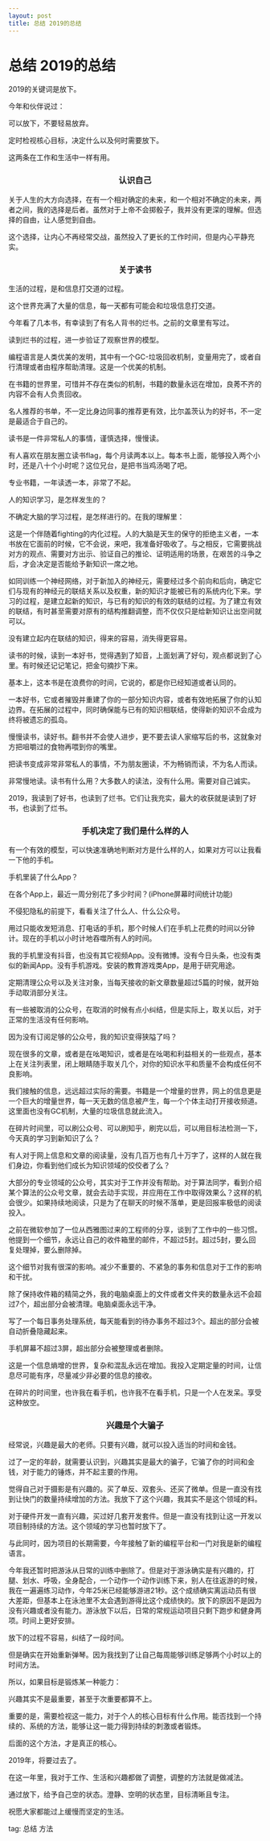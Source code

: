 ```yaml
---
layout: post
title: 总结 2019的总结
---
```


# 总结 2019的总结

2019的关键词是放下。

今年和伙伴说过：

可以放下，不要轻易放弃。

定时检视核心目标，决定什么以及何时需要放下。

 

这两条在工作和生活中一样有用。

 



<h3 align="center">认识自己</h3>

 



关于人生的大方向选择，在有一个相对确定的未来，和一个相对不确定的未来，两者之间，我的选择是后者。虽然对于上帝不会掷骰子，我并没有更深的理解。但选择的自由，让人感觉到自由。

 

这个选择，让内心不再经常交战，虽然投入了更长的工作时间，但是内心平静充实。

 



<h3 align="center">关于读书</h3>

 



生活的过程，是和信息打交道的过程。

 

这个世界充满了大量的信息，每一天都有可能会和垃圾信息打交道。

今年看了几本书，有幸读到了有名人背书的烂书。之前的文章里有写过。

读到烂书的过程，进一步验证了观察世界的模型。

 

编程语言是人类优美的发明，其中有一个GC-垃圾回收机制，变量用完了，或者自行清理或者由程序帮助清理。这是一个优美的机制。

 

在书籍的世界里，可惜并不存在类似的机制，书籍的数量永远在增加，良莠不齐的内容不会有人负责回收。

 

名人推荐的书单，不一定比身边同事的推荐更有效，比尔盖茨认为的好书，不一定是最适合于自己的。

 

读书是一件非常私人的事情，谨慎选择，慢慢读。

 

有人喜欢在朋友圈立读书flag，每个月读两本以上。每本书上面，能够投入两个小时，还是八十个小时呢？这位兄台，是把书当鸡汤喝了吧。

 

专业书籍，一年读透一本，非常了不起。

 

人的知识学习，是怎样发生的？

 

不确定大脑的学习过程，是怎样进行的。在我的理解里：

这是一个伴随着fighting的内化过程。人的大脑是天生的保守的拒绝主义者，一本书放在它面前的时候，它不会说，来吧，我准备好吸收了。与之相反，它需要挑战对方的观点、需要对方出示、验证自己的推论、证明适用的场景，在艰苦的斗争之后，才会决定是否能给予新知识一席之地。

 

如同训练一个神经网络，对于新加入的神经元，需要经过多个前向和后向，确定它们与现有的神经元的联结关系以及权重，新的知识才能被已有的系统内化下来。学习的过程，是建立起新的知识，与已有的知识的有效的联结的过程。为了建立有效的联结，有时甚至需要对原有的结构推翻调整，而不仅仅只是给新知识让出空间就可以。

 

没有建立起内在联结的知识，得来的容易，消失得更容易。

 

读书的时候，读到一本好书，觉得遇到了知音，上面划满了好句，观点都说到了心里。有时候还记记笔记，把金句摘抄下来。

基本上，这本书是在浪费你的时间，它说的，都是你已经知道或者认同的。

 

一本好书，它或者摧毁并重建了你的一部分知识内容，或者有效地拓展了你的认知边界。在拓展的过程中，同时确保能与已有的知识相联结，使得新的知识不会成为终将被遗忘的孤岛。

 

慢慢读书，读好书。翻书并不会使人进步，更不要去读人家缩写后的书，这就象对方把咀嚼过的食物再喂到你的嘴里。

 

把读书变成非常非常私人的事情，不为朋友圈读，不为畅销而读，不为名人而读。

 

非常慢地读。读书有什么用？大多数人的读法，没有什么用。需要对自己诚实。

 

2019，我读到了好书，也读到了烂书。它们让我充实，最大的收获就是读到了好书，也读到了烂书。

 

 

<h3 align="center">手机决定了我们是什么样的人</h3>

 



有一个有效的模型，可以快速准确地判断对方是什么样的人，如果对方可以让我看一下他的手机。

 

手机里装了什么App？

在各个App上，最近一周分别花了多少时间？(iPhone屏幕时间统计功能)

不侵犯隐私的前提下，看看关注了什么人、什么公众号。

 

用过只能收发短消息、打电话的手机，那个时候人们在手机上花费的时间以分钟计。现在的手机以小时计地吞噬所有人的时间。

 

我的手机里没有抖音，也没有其它视频App。没有微博。没有今日头条，也没有类似的新闻App。没有手机游戏。安装的教育游戏类App，是用于研究用途。

 

定期清理公众号以及关注对象，当每天接收的新文章数量超过5篇的时候，就开始手动取消部分关注。

 

有一些被取消的公众号，在取消的时候有点小纠结，但是实际上，取关以后，对于正常的生活没有任何影响。

 

因为没有订阅足够的公众号，我的知识变得狭隘了吗？

 

现在很多的文章，或者是在吆喝知识，或者是在吆喝和利益相关的一些观点，基本上在关注列表里，闭上眼睛随手取关几个，对你的知识水平和质量不会构成任何不良影响。

 

我们接触的信息，远远超过实际的需要。书籍是一个增量的世界，网上的信息更是一个巨大的增量世界，每一天无数的信息被产生，每一个个体主动打开接收频道。这里面也没有GC机制，大量的垃圾信息就此流入。

 

在碎片时间里，可以刷公众号、可以刷知乎，刷完以后，可以用目标法检测一下，今天真的学习到新知识了么？

 

有人对于网上信息和文章的阅读量，没有几百万也有几十万字了，这样的人就在我们身边，你看到他们成长为知识领域的佼佼者了么？

 

大部分的专业领域的公众号，其实对于工作并没有帮助。对于算法同学，看到介绍某个算法的公众号文章，就会去动手实现，并应用在工作中取得效果么？这样的机会很少。如果持续地阅读，只是为了在聊天的时候不落单，更是回报率极低的阅读投入。

 

之前在微软参加了一位从西雅图过来的工程师的分享，谈到了工作中的一些习惯。他提到一个细节，永远让自己的收件箱里的邮件，不超过5封。超过5封，要么回复处理掉，要么删除掉。

 

这个细节对我有很深的影响。减少不重要的、不紧急的事务和信息对于工作的影响和干扰。

 

除了保持收件箱的精简之外，我的电脑桌面上的文件或者文件夹的数量永远不会超过7个，超出部分会被清理。电脑桌面永远干净。

写了一个每日事务处理系统，每天能看到的待办事务不超过3个。超出的部分会被自动折叠隐藏起来。

手机屏幕不超过3屏，超出部分会被整理或者删除。

 

这是一个信息熵增的世界，复杂和混乱永远在增加。我投入定期定量的时间，让信息尽可能有序，尽量减少非必要的信息的接收。

 

在碎片的时间里，也许我在看手机，也许我不在看手机，只是一个人在发呆。享受这种放空。

 

 

<h3 align="center">兴趣是个大骗子</h3>



 

经常说，兴趣是最大的老师。只要有兴趣，就可以投入适当的时间和金钱。

 

过了一定的年龄，就需要认识到，兴趣其实是最大的骗子，它骗了你的时间和金钱，对于能力的锤炼，并不起主要的作用。

 

觉得自己对于摄影是有兴趣的。买了单反、双套头、还买了微单。但是一直没有找到让快门的数量持续增加的方法。我放下了这个兴趣，我其实不是这个领域的料。

 

对于硬件开发一直有兴趣，买过好几套开发套件。但是一直没有找到让这一开发以项目制持续的方法。这个领域的学习也暂时放下了。

与此同时，因为项目的长期需要，今年接触了新的编程平台和一门对我是新的编程语言。

 

今年我还暂时把游泳从日常的训练中删除了。但是对于游泳确实是有兴趣的，打腿、划水、呼吸，全身配合，一个动作一个动作训练下来，别人在往返游的时候，我在一遍遍练习动作，今年25米已经能够游进21秒。这个成绩确实离运动员有很大差距，但基本上在泳池里不太会遇到游得比这个成绩快的。放下的原因不是因为没有兴趣或者没有能力。游泳放下以后，日常的常规运动项目只剩下跑步和健身两项。时间上更好安排。

放下的过程不容易，纠结了一段时间。

 

但是确实在开始重新弹琴。因为我找到了让自己每周能够训练足够两个小时以上的时间方法。

 

所以，如果目标是锻炼某一种能力：

兴趣其实不是最重要，甚至于次重要都算不上。

重要的是，需要检视这一能力，对于个人的核心目标有什么作用。能否找到一个持续的、系统的方法，能够让这一能力得到持续的刺激或者锻炼。

 

后面的这个方法，才是真正的核心。

 

2019年，将要过去了。

在这一年里，我对于工作、生活和兴趣都做了调整，调整的方法就是做减法。

 

通过放下，给予自己空的状态。澄静、空明的状态里，目标清晰且专注。

 



祝愿大家都能过上缓慢而坚定的生活。

 
 
 

tag: 总结 方法